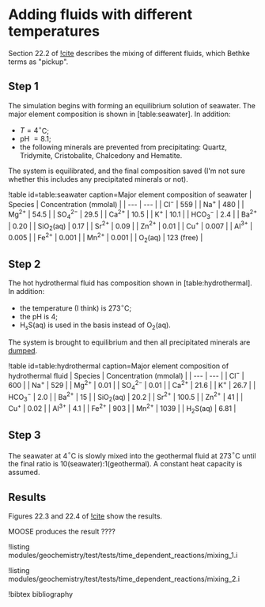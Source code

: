 # Adding fluids with different temperatures

Section 22.2 of [!cite](bethke_2007) describes the mixing of different fluids, which Bethke terms as "pickup".

## Step 1

The simulation begins with forming an equilibrium solution of seawater.  The major element composition is shown in [table:seawater].  In addition:

- $T=4^{\circ}$C;
- pH $=8.1$;
- the following minerals are prevented from precipitating: Quartz, Tridymite, Cristobalite, Chalcedony and Hematite.

The system is equilibrated, and the final composition saved (I'm not sure whether this includes any precipitated minerals or not).


!table id=table:seawater caption=Major element composition of seawater
| Species | Concentration (mmolal) |
| --- | --- |
| Cl$^{-}$ | 559 |
| Na$^{+}$ | 480 |
| Mg$^{2+}$ | 54.5 |
| SO$_{4}^{2-}$ | 29.5 |
| Ca$^{2+}$ | 10.5 |
| K$^{+}$ | 10.1 |
| HCO$_{3}^{-}$ | 2.4 |
| Ba$^{2+}$ | 0.20 |
| SiO$_{2}$(aq) | 0.17 |
| Sr$^{2+}$ | 0.09 |
| Zn$^{2+}$ | 0.01 |
| Cu$^{+}$ | 0.007 |
| Al$^{3+}$ | 0.005 |
| Fe$^{2+}$ | 0.001 |
| Mn$^{2+}$ | 0.001 |
| O$_{2}$(aq) | 123 (free) |

## Step 2

The hot hydrothermal fluid has composition shown in [table:hydrothermal].  In addition:

- the temperature (I think) is 273$^{\circ}$C;
- the pH is 4;
- H$_{s}$S(aq) is used in the basis instead of O$_{2}$(aq).

The system is brought to equilibrium and then all precipitated minerals are [dumped](calcite_buffer.md).

!table id=table:hydrothermal caption=Major element composition of hydrothermal fluid
| Species | Concentration (mmolal) |
| --- | --- |
| Cl$^{-}$ | 600 |
| Na$^{+}$ | 529 |
| Mg$^{2+}$ | 0.01 |
| SO$_{4}^{2-}$ | 0.01 |
| Ca$^{2+}$ | 21.6 |
| K$^{+}$ | 26.7 |
| HCO$_{3}^{-}$ | 2.0 |
| Ba$^{2+}$ | 15 |
| SiO$_{2}$(aq) | 20.2 |
| Sr$^{2+}$ | 100.5 |
| Zn$^{2+}$ | 41 |
| Cu$^{+}$ | 0.02 |
| Al$^{3+}$ | 4.1 |
| Fe$^{2+}$ | 903 |
| Mn$^{2+}$ | 1039 |
| H$_{2}$S(aq) | 6.81 |

## Step 3

The seawater at 4$^{\circ}$C is slowly mixed into the geothermal fluid at 273$^{\circ}$C until the final ratio is 10(seawater):1(geothermal).  A constant heat capacity is assumed.

## Results

Figures 22.3 and 22.4 of [!cite](bethke_2007) show the results.

MOOSE produces the result ????

!listing modules/geochemistry/test/tests/time_dependent_reactions/mixing_1.i

!listing modules/geochemistry/test/tests/time_dependent_reactions/mixing_2.i


!bibtex bibliography